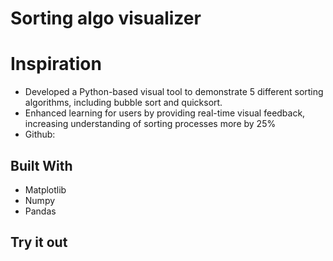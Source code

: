 # Sorting algo visualizer

# Inspiration 
-  Developed a Python-based visual tool to demonstrate 5 different sorting algorithms, including bubble sort and
quicksort.
-  Enhanced learning for users by providing real-time visual feedback, increasing understanding of sorting processes more
by 25%
- Github: 



## Built With
- Matplotlib
- Numpy
- Pandas

## Try it out

